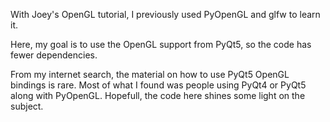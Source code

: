 With Joey's OpenGL tutorial, I previously used PyOpenGL and glfw to learn it. 

Here, my goal is to use the OpenGL support from PyQt5, so the code has fewer dependencies. 

From my internet search, the material on how to use PyQt5 OpenGL bindings is rare. Most of what I found was people using PyQt4 or PyQt5 along with PyOpenGL. Hopefull, the code here shines some light on the subject. 

